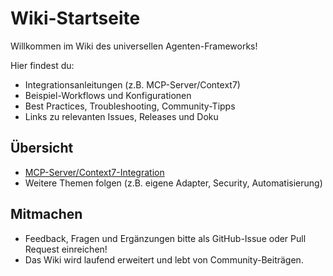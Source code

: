 # Wiki-Startseite

Willkommen im Wiki des universellen Agenten-Frameworks!

Hier findest du:
- Integrationsanleitungen (z.B. MCP-Server/Context7)
- Beispiel-Workflows und Konfigurationen
- Best Practices, Troubleshooting, Community-Tipps
- Links zu relevanten Issues, Releases und Doku

## Übersicht
- [MCP-Server/Context7-Integration](mcp-server-integration.md)
- Weitere Themen folgen (z.B. eigene Adapter, Security, Automatisierung)

## Mitmachen
- Feedback, Fragen und Ergänzungen bitte als GitHub-Issue oder Pull Request einreichen!
- Das Wiki wird laufend erweitert und lebt von Community-Beiträgen.
